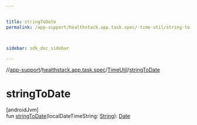 ```yaml
---


title: stringToDate
permalink: /app-support/healthstack.app.task.spec/-time-util/string-to-date.html



sidebar: sdk_doc_sidebar

---
```



//[app-support](/app-support.html)/[healthstack.app.task.spec](../index.html)/[TimeUtil](index.html)/[stringToDate](string-to-date.html)



# stringToDate



[androidJvm]\
fun [stringToDate](string-to-date.html)(localDateTimeString: [String](https://kotlinlang.org/api/latest/jvm/stdlib/kotlin/-string/index.html)): [Date](https://developer.android.com/reference/kotlin/java/util/Date.html)






